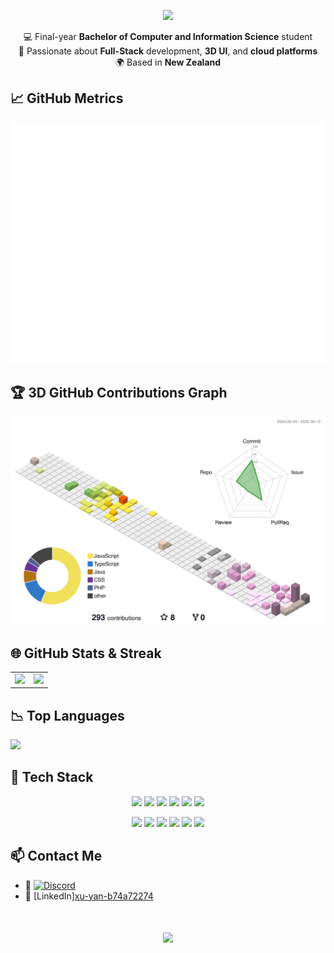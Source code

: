 <p align="center">
  <img src="https://readme-typing-svg.herokuapp.com?font=Pacifico&size=30&duration=3000&pause=1000&color=FF69B4&center=true&vCenter=true&width=400&lines=Hi%2C+welcome+to+my+page!" />
</p>

<p align="center">
  💻 Final-year <strong>Bachelor of Computer and Information Science</strong> student<br>
  🧠 Passionate about <strong>Full-Stack</strong> development, <strong>3D UI</strong>, and <strong>cloud platforms</strong><br>
  🌍 Based in <strong>New Zealand</strong>
</p>

## 📈 GitHub Metrics

<p align="center">
  <a href="https://github.com/lowlighter/metrics">
    <img src="https://raw.githubusercontent.com/sueyan9/metrics/master/github-metrics.svg" alt="GitHub Metrics" />
  </a>
</p>

## 🏆 3D GitHub Contributions Graph

<p align="center">
  <img src="https://raw.githubusercontent.com/sueyan9/sueyan9/refs/heads/main/profile-3d-contrib/profile-season-animate.svg" alt="3D contribution graph"/>
</p>

## 🌐 GitHub Stats & Streak

<table>
  <tr>
    <td>
      <img height="170px" src="https://github-readme-stats.vercel.app/api?username=sueyan9&show_icons=true&hide_border=true&bg_color=e0c3fc&title_color=00ffff&text_color=ff6ec7&icon_color=00ffff&hide_rank=true&include_all_commits=true" />
    </td>
    <td>
      <img height="170px" src="https://streak-stats.demolab.com?user=sueyan9&hide_border=true&background=E0C3FC&ring=FF6EC7&currStreakLabel=00FFFF&fire=FF6EC7&sideNums=00FFFF&sideLabels=FF6EC7" />
    </td>
  </tr>
</table>

## 📉 Top Languages
<img src="https://github-readme-stats.vercel.app/api/top-langs/?username=sueyan9&layout=compact"/>

## 🚀 Tech Stack

<p align="center">
  <!-- 第一行 -->
  <img src="https://cdn.jsdelivr.net/gh/devicons/devicon/icons/javascript/javascript-original.svg" width="40"/>
  <img src="https://cdn.jsdelivr.net/gh/devicons/devicon/icons/react/react-original.svg" width="40"/>
  <img src="https://cdn.jsdelivr.net/gh/devicons/devicon/icons/express/express-original.svg" width="40"/>
  <img src="https://cdn.jsdelivr.net/gh/devicons/devicon/icons/spring/spring-original.svg" width="40"/>
  <img src="https://cdn.jsdelivr.net/gh/devicons/devicon/icons/mysql/mysql-original.svg" width="40"/>
  <img src="https://cdn.jsdelivr.net/gh/devicons/devicon/icons/mongodb/mongodb-original.svg" width="40"/>
</p>
<p align="center">
  <!-- 第二行 -->
  <img src="https://cdn.jsdelivr.net/gh/devicons/devicon/icons/cplusplus/cplusplus-original.svg" width="40"/>
  <img src="https://cdn.jsdelivr.net/gh/devicons/devicon/icons/firebase/firebase-plain.svg" width="40"/>
  <img src="https://cdn.jsdelivr.net/gh/devicons/devicon/icons/nodejs/nodejs-original.svg" width="40"/>
  <img src="https://cdn.jsdelivr.net/gh/devicons/devicon/icons/figma/figma-original.svg" width="40"/>
  <img src="https://cdn.jsdelivr.net/gh/devicons/devicon/icons/blender/blender-original.svg" width="40"/>
  <img src="https://cdn.jsdelivr.net/gh/devicons/devicon/icons/azure/azure-original.svg" width="40"/>
</p>


## 📫 Contact Me
- 💬 [![Discord](https://img.shields.io/badge/Discord-%23sueyan-5865F2?logo=discord&logoColor=white)](https://discord.com/)
- 💼 [LinkedIn][xu-yan-b74a72274](https://www.linkedin.com/in/xu-yan-b74a72274/)
  
##
<h1 align="center">
  <img src="https://readme-typing-svg.demolab.com/?lines=%E4%BB%A3%E7%A0%81%E6%95%B2%E7%83%82%2C%E6%A2%A6%E6%83%B3%E4%B8%8A%E7%BA%BF%3BCode+hard%2C+dream+deploy!%3B%E5%A4%A9%E9%81%93%E9%85%AC%E5%8B%A4%2Cwhile(1)%2B%E5%8A%AA%E5%8A%9B%3BHard+work+pays%2C+even+in+infinite+loops%3Bbug%E4%B8%8D%E6%80%95%2C%E6%88%91%E8%87%AAdebug%3BNo+fear+of+bugs%2C+I+am+the+debugger!%3BPush+your+limits%2C+not+just+your+commits!%3BYou%27re+the+main()%2B+in+your+life%3BCtrl%2BS+%E4%BF%9D%E5%AD%98%E6%9C%AA%E6%9D%A5%3BCtrl%2BS+to+save+your+future%3BKeep+coding%2C+no+emo%3BThe+more+you+try%2C+the+better+you+get!&center=true&color=FFB6C1&background=D0F0FF&size=40&width=1200&height=150&font=Pacifico">
</h1>
